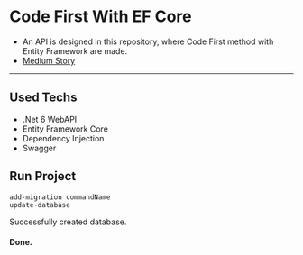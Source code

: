 # Code First With EF Core
 - An API is designed in this repository, where Code First method with Entity Framework are made.
 - [Medium Story](https://medium.com/@nuraykilic/code-first-yaklasimi-ile-entity-framework-a63706772278)
---
## Used Techs
- .Net 6 WebAPI
- Entity Framework Core
- Dependency Injection
- Swagger

## Run Project
```
add-migration commandName
update-database
```
Successfully created database.

#### Done.
